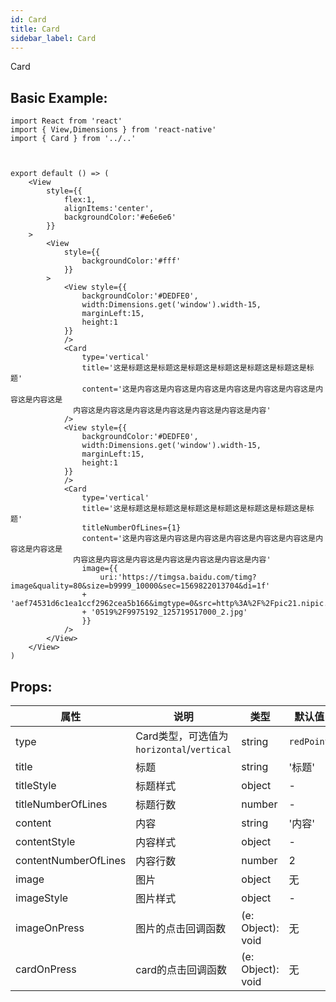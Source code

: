 ```yaml
---
id: Card
title: Card
sidebar_label: Card
---
```


Card

## Basic Example:

```SnackPlayer name=Card-simple
import React from 'react'
import { View,Dimensions } from 'react-native'
import { Card } from '../..'



export default () => (
    <View
        style={{
            flex:1,
            alignItems:'center',
            backgroundColor:'#e6e6e6'
        }}
    >
        <View
            style={{
                backgroundColor:'#fff'
            }}
        >
            <View style={{
                backgroundColor:'#DEDFE0',
                width:Dimensions.get('window').width-15,
                marginLeft:15,
                height:1
            }}
            />
            <Card
                type='vertical'
                title='这是标题这是标题这是标题这是标题这是标题这是标题这是标题'
                content='这是内容这是内容这是内容这是内容这是内容这是内容这是内容这是内容这是
              内容这是内容这是内容这是内容这是内容这是内容这是内容'
            />
            <View style={{
                backgroundColor:'#DEDFE0',
                width:Dimensions.get('window').width-15,
                marginLeft:15,
                height:1
            }}
            />
            <Card
                type='vertical'
                title='这是标题这是标题这是标题这是标题这是标题这是标题这是标题'
                titleNumberOfLines={1}
                content='这是内容这是内容这是内容这是内容这是内容这是内容这是内容这是内容这是
              内容这是内容这是内容这是内容这是内容这是内容这是内容'
                image={{
                    uri:'https://timgsa.baidu.com/timg?image&quality=80&size=b9999_10000&sec=1569822013704&di=1f'
                + 'aef74531d6c1ea1ccf2962cea5b166&imgtype=0&src=http%3A%2F%2Fpic21.nipic.com%2F2012'
                + '0519%2F9975192_125719517000_2.jpg'
                }}
            />
        </View>
    </View>
)
```

## Props:

属性 | 说明 | 类型 | 默认值
----|-----|------|------
| type    | Card类型，可选值为`horizontal`/`vertical` |   string   |   `redPoint`  |
| title   |   标题   |   string   |    '标题'  |
| titleStyle   |   标题样式  |   object   |   -    |
| titleNumberOfLines  |  标题行数   |  number  |  -  |
| content   |   内容   |   string    |    '内容'    |
| contentStyle   |  内容样式   |   object   |   -  |
| contentNumberOfLines  |  内容行数   |   number  |    2  | 
| image     |   图片   |   object  |   无  |
| imageStyle  |   图片样式  |  object   |   -  |
| imageOnPress   |    图片的点击回调函数   |   (e: Object): void |   无  |
| cardOnPress    |  card的点击回调函数 | (e: Object): void |   无  |


